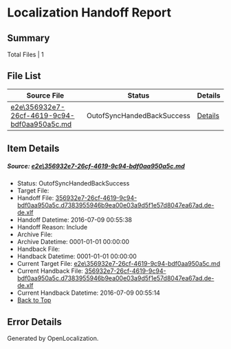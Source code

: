# <a name='report-top'></a> Localization Handoff Report

## Summary
 Total Files | 1

## File List
 Source File | Status | Details 
 ----------- | ------ | ------- 
 [e2e\356932e7-26cf-4619-9c94-bdf0aa950a5c.md](https://github.com/OpenLocalizationTestOrg/oltest/blob/9da62c81444725a8d9d787fd1afcf347f36ca260/e2e/356932e7-26cf-4619-9c94-bdf0aa950a5c.md) | OutofSyncHandedBackSuccess | [Details](#90adc86c5de577066c05dc54c6608059a8e217b11)

## Item Details
##### <a name='90adc86c5de577066c05dc54c6608059a8e217b11'></a> Source: [e2e\356932e7-26cf-4619-9c94-bdf0aa950a5c.md](https://github.com/OpenLocalizationTestOrg/oltest/blob/9da62c81444725a8d9d787fd1afcf347f36ca260/e2e/356932e7-26cf-4619-9c94-bdf0aa950a5c.md)
* Status: OutofSyncHandedBackSuccess
* Target File: 
* Handoff File: [356932e7-26cf-4619-9c94-bdf0aa950a5c.d7383955946b9ea00e03a9d5f1e57d8047ea67ad.de-de.xlf](https://github.com/OpenLocalizationTestOrg/olhandoff-e2e/blob/5f001733babdbb4cad388cf001505e2e4331acbb/ol-handoff/OpenLocalizationTestOrg/oltest-dede-fly/ci/ht/356932e7-26cf-4619-9c94-bdf0aa950a5c.d7383955946b9ea00e03a9d5f1e57d8047ea67ad.de-de.xlf)
* Handoff Datetime: 2016-07-09 00:55:38
* Handoff Reason: Include
* Archive File: 
* Archive Datetime: 0001-01-01 00:00:00
* Handback File: 
* Handback Datetime: 0001-01-01 00:00:00
* Current Target File: [e2e\356932e7-26cf-4619-9c94-bdf0aa950a5c.md](https://github.com/OpenLocalizationTestOrg/oltest-dede-fly/blob/40e2f940b83de45189e46b095b995458a2d676fa/e2e/356932e7-26cf-4619-9c94-bdf0aa950a5c.md)
* Current Handback File: [356932e7-26cf-4619-9c94-bdf0aa950a5c.d7383955946b9ea00e03a9d5f1e57d8047ea67ad.de-de.xlf](https://github.com/OpenLocalizationTestOrg/olhandback-e2e/blob/688891b5f7d0310a877ffe8ae2b82861f8a8a113/ol-handback/OpenLocalizationTestOrg/oltest-dede-fly/ci/ht/356932e7-26cf-4619-9c94-bdf0aa950a5c.d7383955946b9ea00e03a9d5f1e57d8047ea67ad.de-de.xlf)
* Current Handback Datetime: 2016-07-09 00:55:14
* [Back to Top](#report-top)


## Error Details

Generated by OpenLocalization.

